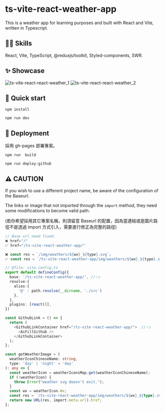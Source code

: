 # ts-vite-react-weather-app

This is a weather app for learning purposes and built with React and Vite, written in Typescript.


## 🐱‍🏍 Skills
React, Vite, TypeScript, @reduxjs/toolkit, Styled-components, SWR.


## ✨ Showcase 
![ts-vite-react-react-weather_1](https://user-images.githubusercontent.com/64550861/212832292-dca37e44-5fde-4711-a806-ad2bbd3589e1.gif)
![ts-vite-react-react-weather_2](https://user-images.githubusercontent.com/64550861/212832300-af2d60f7-b0f5-4afd-b6b6-39642027cdde.gif)


## 🛫 Quick start

```npm install```

```npm run dev```


## 🚀 Deployment

採用 gh-pages 部署專案。

```npm run  build ```

```npm run deploy:github```


## ⚠ CAUTION

If you wish to use a different project name, be aware of the configuration of the Baseurl.

The links or image that not imported through the `import` method, they need some modifications to become valid path.

(若你希望採用其它專案名稱，則須留意 Baseurl 的配置，因為當連結或是圖片路徑不是透過 import 方式引入，需要進行修正為完整的路徑)

```js
// Base url need fixed.
❌ href="/"
✅ href="/ts-vite-react-weather-app/" 

❌ const res = `/img/weathers/${wx}_${type}.svg`;
✅ const res = `/ts-vite-react-weather-app/img/weathers/${wx}_${type}.svg`; 
```

```ts
// @file: vite.config.ts
export default defineConfig({
  base: '/ts-vite-react-weather-app/', //👈
  resolve:{
    alias:{
      '@' : path.resolve(__dirname, './src')
    },
  },
  plugins: [react()],
})
```

```ts
const GithubLink = () => {
  return (
    <GithubLinkContainer href="/ts-vite-react-weather-app/">  //👈 
      <AiFillGithub />
    </GithubLinkContainer>
  );
};

```

```ts
const getWeatherImage = (
  weatherIconChineseName: string,
  type: 'day' | 'night' = 'day'
): any => {
  const weatherIcon = weatherIconsMap.get(weatherIconChineseName);
  if (!weatherIcon) {
    throw Error("weather svg doesn't exit.");
  }
  const wx = weatherIcon.Wx;
  const res = `/ts-vite-react-weather-app/img/weathers/${wx}_${type}.svg`;  //👈 
  return new URL(res, import.meta.url).href;
};
```
